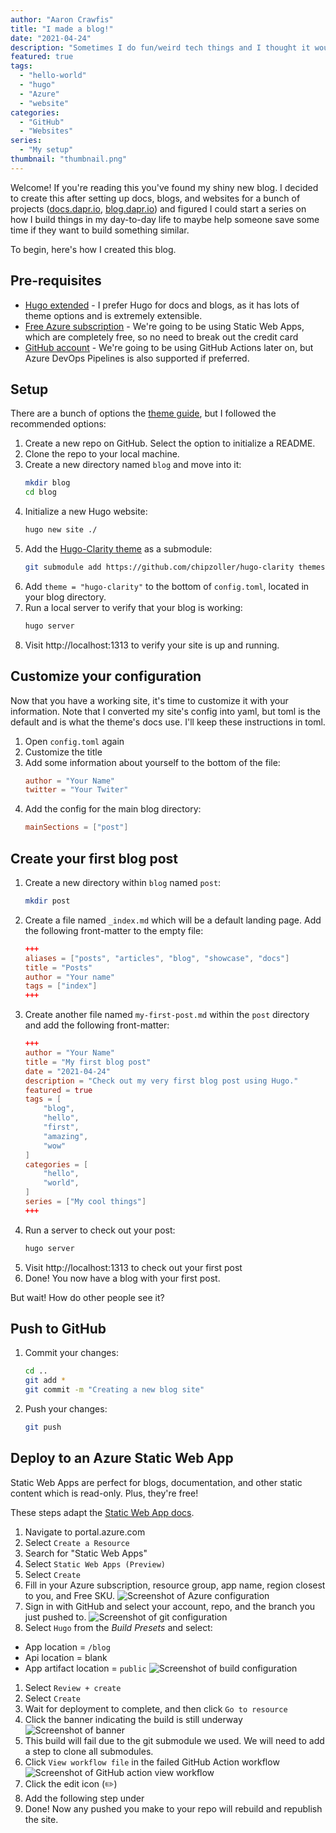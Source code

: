 ```yaml
---
author: "Aaron Crawfis"
title: "I made a blog!"
date: "2021-04-24"
description: "Sometimes I do fun/weird tech things and I thought it would be cool to share them. So here we are."
featured: true
tags:
  - "hello-world"
  - "hugo"
  - "Azure"
  - "website"
categories:
  - "GitHub"
  - "Websites"
series: 
  - "My setup"
thumbnail: "thumbnail.png"
---
```


Welcome! If you're reading this you've found my shiny new blog. I decided to create this after setting up docs, blogs, and websites for a bunch of projects ([docs.dapr.io](docs.dapr.io), [blog.dapr.io](blog/dapr.io/posts)) and figured I could start a series on how I build things in my day-to-day life to maybe help someone save some time if they want to build something similar.

To begin, here's how I created this blog.

## Pre-requisites

- [Hugo extended](https://github.com/gohugoio/hugo/releases) - I prefer Hugo for docs and blogs, as it has lots of theme options and is extremely extensible.
- [Free Azure subscription](https://azure.com) - We're going to be using Static Web Apps, which are completely free, so no need to break out the credit card
- [GitHub account](https://github.com) - We're going to be using GitHub Actions later on, but Azure DevOps Pipelines is also supported if preferred.

## Setup

There are a bunch of options the [theme guide](https://github.com/chipzoller/hugo-clarity), but I followed the recommended options:

1. Create a new repo on GitHub. Select the option to initialize a README.
1. Clone the repo to your local machine.
1. Create a new directory named `blog` and move into it:
   ```bash
   mkdir blog
   cd blog
   ```
1. Initialize a new Hugo website:
   ```bash
   hugo new site ./
   ```
1. Add the [Hugo-Clarity theme](https://github.com/chipzoller/hugo-clarity) as a submodule:
   ```bash
   git submodule add https://github.com/chipzoller/hugo-clarity themes/hugo-clarity
   ```
1. Add `theme = "hugo-clarity"` to the bottom of `config.toml`, located in your blog directory.
1. Run a local server to verify that your blog is working:
   ```bash
   hugo server
   ```
1. Visit http://localhost:1313 to verify your site is up and running.

## Customize your configuration

Now that you have a working site, it's time to customize it with your information. Note that I converted my site's config into yaml, but toml is the default and is what the theme's docs use. I'll keep these instructions in toml.

1. Open `config.toml` again
1. Customize the title
1. Add some information about yourself to the bottom of the file:
   ```toml
   author = "Your Name"
   twitter = "Your Twiter"
   ```
1. Add the config for the main blog directory:
   ```toml
   mainSections = ["post"]
   ```

## Create your first blog post

1. Create a new directory within `blog` named `post`:
   ```bash
   mkdir post
   ```
1. Create a file named `_index.md` which will be a default landing page. Add the following front-matter to the empty file:
   ```toml
   +++
   aliases = ["posts", "articles", "blog", "showcase", "docs"]
   title = "Posts"
   author = "Your name"
   tags = ["index"]
   +++
   ```
1. Create another file named `my-first-post.md` within the `post` directory and add the following front-matter:
   ```toml
   +++
   author = "Your Name"
   title = "My first blog post"
   date = "2021-04-24"
   description = "Check out my very first blog post using Hugo."
   featured = true
   tags = [
       "blog",
       "hello",
       "first",
       "amazing",
       "wow"
   ]
   categories = [
       "hello",
       "world",
   ]
   series = ["My cool things"]
   +++
   ```
1. Run a server to check out your post:
   ```bash
   hugo server
   ```
1. Visit http://localhost:1313 to check out your first post
1. Done! You now have a blog with your first post.

But wait! How do other people see it?

## Push to GitHub

1. Commit your changes:
   ```bash
   cd ..
   git add *
   git commit -m "Creating a new blog site"
1. Push your changes:
   ```bash
   git push
   ```

## Deploy to an Azure Static Web App

Static Web Apps are perfect for blogs, documentation, and other static content which is read-only. Plus, they're free!

These steps adapt the [Static Web App docs](https://docs.microsoft.com/en-us/azure/static-web-apps/get-started-portal).

1. Navigate to portal.azure.com
1. Select `Create a Resource`
1. Search for "Static Web Apps"
1. Select `Static Web Apps (Preview)`
1. Select `Create`
1. Fill in your Azure subscription, resource group, app name, region closest to you, and Free SKU.
   ![Screenshot of Azure configuration](azure-webapp-details.png)
1. Sign in with GitHub and select your account, repo, and the branch you just pushed to.
   ![Screenshot of git configuration](azure-webapp-git.png)
1. Select `Hugo` from the *Build Presets* and select:
  - App location = `/blog`
  - Api location = blank
  - App artifact location = `public`
  ![Screenshot of build configuration](azure-webapp-build.png)
1. Select `Review + create`
1. Select `Create`
1. Wait for deployment to complete, and then click `Go to resource`
1. Click the banner indicating the build is still underway
   ![Screenshot of banner](azure-webapp-banner.png)
1. This build will fail due to the git submodule we used. We will need to add a step to clone all submodules.
1. Click `View workflow file` in the failed GitHub Action workflow
   ![Screenshot of GitHub action view workflow](github-view-workflow.png)
1. Click the edit icon (✏️)
1. Add the following step under 
1. Done! Now any pushed you make to your repo will rebuild and republish the site.
